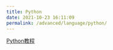 ```yaml
---
title: Python
date: 2021-10-23 16:11:09
permalink: /advanced/language/python/
---
```


[Python教程](https://www.liaoxuefeng.com/wiki/1016959663602400/)